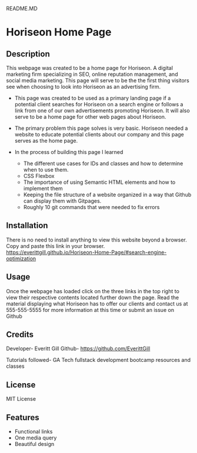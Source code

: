 README.MD

# Horiseon Home Page

## Description


This webpage was created to be a home page for Horiseon. A digital marketing firm specializing in SEO, online reputation management, and social media marketing. This page will serve to be the the first thing visitors see when choosing to look into Horiseon as an advertising firm.


- This page was created to be used as a primary landing page if a potential client searches for Horiseon on a search engine or follows a link from one of our own advertisements promoting Horiseon. It will also serve to be a home page for other web pages about Horiseon.

- The primary problem this page solves is very basic. Horiseon needed a website to educate potential clients about our company and this page serves as the home page.

- In the process of building this page I learned 
    - The different use cases for IDs and classes and how to determine when to use them. 
    - CSS Flexbox
    - The importance of using Semantic HTML elements and how to implement them
    - Keeping the file structure of a website organized in a way that Github can display them with Gitpages.
    - Roughly 10 git commands that were needed to fix errors 



## Installation

There is no need to install anything to view this website beyond a browser. Copy and paste this link in your browser.  https://everittgill.github.io/Horiseon-Home-Page/#search-engine-optimization

## Usage


Once the webpage has loaded click on the three links in the top right to view their respective contents located further down the page. Read the material displaying what Horiseon has to offer our clients and contact us at 555-555-5555 for more information at this time or submit an issue on Github

## Credits

Developer- Everitt Gill
    Github- https://github.com/EverittGill

Tutorials followed- GA Tech fullstack development bootcamp resources and classes

## License

MIT License


## Features

- Functional links
- One media query
- Beautiful design

